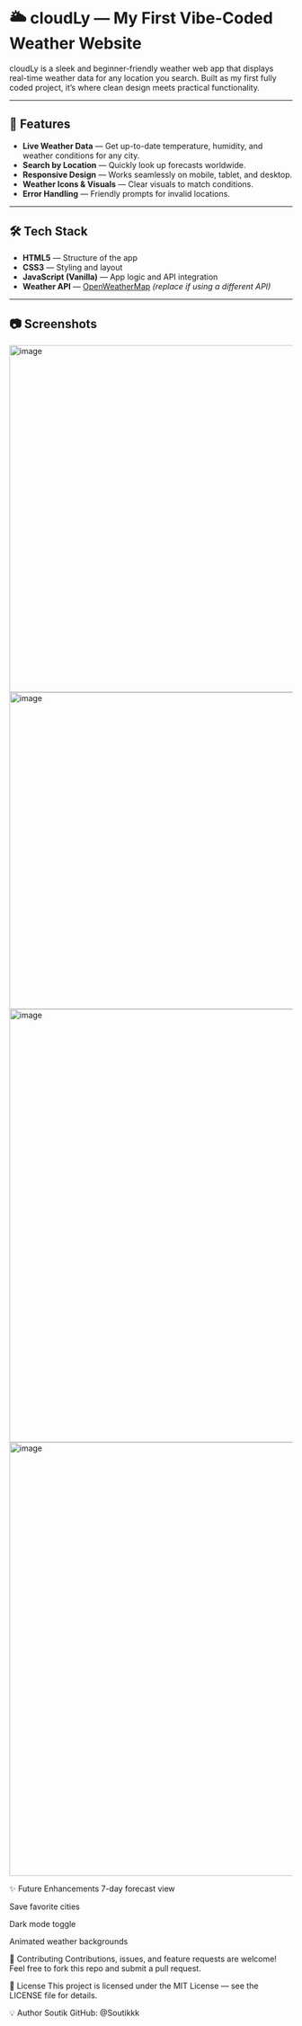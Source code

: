 
# 🌥 cloudLy — My First Vibe-Coded Weather Website

cloudLy is a sleek and beginner-friendly weather web app that displays real-time weather data for any location you search. Built as my first fully coded project, it’s where clean design meets practical functionality.

---

## 🚀 Features

- **Live Weather Data** — Get up-to-date temperature, humidity, and weather conditions for any city.
- **Search by Location** — Quickly look up forecasts worldwide.
- **Responsive Design** — Works seamlessly on mobile, tablet, and desktop.
- **Weather Icons & Visuals** — Clear visuals to match conditions.
- **Error Handling** — Friendly prompts for invalid locations.

---

## 🛠 Tech Stack

- **HTML5** — Structure of the app
- **CSS3** — Styling and layout
- **JavaScript (Vanilla)** — App logic and API integration
- **Weather API** — [OpenWeatherMap](https://openweathermap.org/api) *(replace if using a different API)*

---

## 📷 Screenshots

<img width="1860" height="618" alt="image" src="https://github.com/user-attachments/assets/77c239e9-47b1-4865-977e-f310aaf67b7e" />
<img width="1359" height="564" alt="image" src="https://github.com/user-attachments/assets/ce809029-6ee5-420c-a2d5-e9f98241749c" />
<img width="1881" height="771" alt="image" src="https://github.com/user-attachments/assets/28485ddd-b34c-480f-930e-36ab6c278bbb" />
<img width="1873" height="772" alt="image" src="https://github.com/user-attachments/assets/bd294bee-8d96-4633-b398-312927323075" />




✨ Future Enhancements
7-day forecast view

Save favorite cities

Dark mode toggle

Animated weather backgrounds

🤝 Contributing
Contributions, issues, and feature requests are welcome! Feel free to fork this repo and submit a pull request.

📄 License
This project is licensed under the MIT License — see the LICENSE file for details.

💡 Author
Soutik GitHub: @Soutikkk

